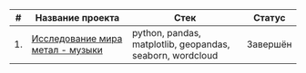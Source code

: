 | # | Название проекта  | Стек     | Статус     |
|---|-------------------|----------|----------|
|1. | [Исследование мира метал - музыки](https://github.com/SimanovskiySM/Just-4-fun/tree/main/Metal_bands_EDA_with_worldmap)        | python, pandas, matplotlib, geopandas, seaborn, wordcloud  | Завершён

